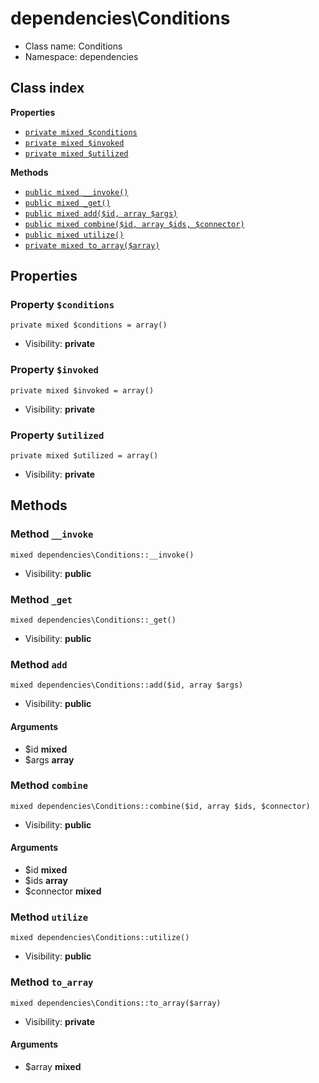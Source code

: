 # dependencies\Conditions






* Class name: Conditions
* Namespace: dependencies




## Class index

**Properties**
* [`private mixed $conditions`](#property-conditions)
* [`private mixed $invoked`](#property-invoked)
* [`private mixed $utilized`](#property-utilized)

**Methods**
* [`public mixed __invoke()`](#method-__invoke)
* [`public mixed _get()`](#method-_get)
* [`public mixed add($id, array $args)`](#method-add)
* [`public mixed combine($id, array $ids, $connector)`](#method-combine)
* [`public mixed utilize()`](#method-utilize)
* [`private mixed to_array($array)`](#method-to_array)







Properties
----------


### Property `$conditions`

```
private mixed $conditions = array()
```





* Visibility: **private**


### Property `$invoked`

```
private mixed $invoked = array()
```





* Visibility: **private**


### Property `$utilized`

```
private mixed $utilized = array()
```





* Visibility: **private**


Methods
-------


### Method `__invoke`

```
mixed dependencies\Conditions::__invoke()
```





* Visibility: **public**



### Method `_get`

```
mixed dependencies\Conditions::_get()
```





* Visibility: **public**



### Method `add`

```
mixed dependencies\Conditions::add($id, array $args)
```





* Visibility: **public**

#### Arguments

* $id **mixed**
* $args **array**



### Method `combine`

```
mixed dependencies\Conditions::combine($id, array $ids, $connector)
```





* Visibility: **public**

#### Arguments

* $id **mixed**
* $ids **array**
* $connector **mixed**



### Method `utilize`

```
mixed dependencies\Conditions::utilize()
```





* Visibility: **public**



### Method `to_array`

```
mixed dependencies\Conditions::to_array($array)
```





* Visibility: **private**

#### Arguments

* $array **mixed**


